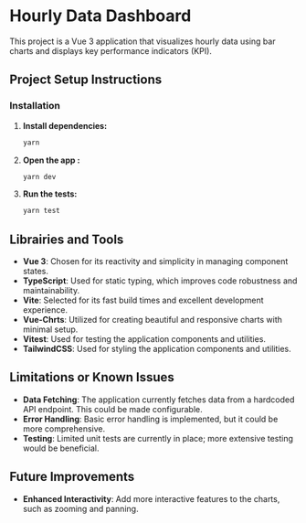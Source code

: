 # Hourly Data Dashboard

This project is a Vue 3 application that visualizes hourly data using bar charts and displays key performance indicators (KPI).

## Project Setup Instructions

### Installation

1. **Install dependencies:**

   ```bash
   yarn
    ```

2. **Open the app :**

   ```bash
   yarn dev
   ```

3. **Run the tests:**

   ```bash
   yarn test
   ```

## Librairies and Tools

- **Vue 3**: Chosen for its reactivity and simplicity in managing component states.
- **TypeScript**: Used for static typing, which improves code robustness and maintainability.
- **Vite**: Selected for its fast build times and excellent development experience.
- **Vue-Chrts**: Utilized for creating beautiful and responsive charts with minimal setup.
- **Vitest**: Used for testing the application components and utilities.
- **TailwindCSS**: Used for styling the application components and utilities.

## Limitations or Known Issues
- **Data Fetching**: The application currently fetches data from a hardcoded API endpoint. This could be made configurable.
- **Error Handling**: Basic error handling is implemented, but it could be more comprehensive.
- **Testing**: Limited unit tests are currently in place; more extensive testing would be beneficial.

## Future Improvements
- **Enhanced Interactivity**: Add more interactive features to the charts, such as zooming and panning.
